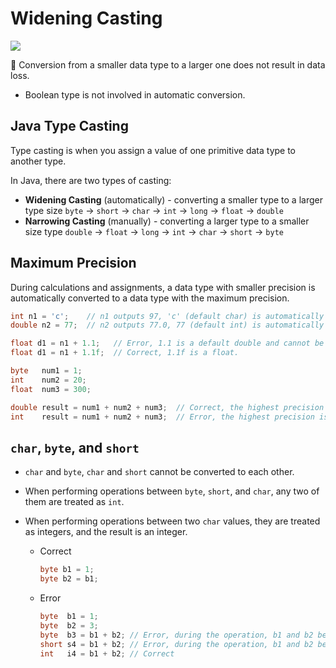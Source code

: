 # Widening Casting

![](/image/conversion.png)

📌 Conversion from a smaller data type to a larger one does not result in data loss.

- Boolean type is not involved in automatic conversion.



## Java Type Casting

Type casting is when you assign a value of one primitive data type to another type.

In Java, there are two types of casting:

- **Widening Casting** (automatically) - converting a smaller type to a larger type size
  `byte` -> `short` -> `char` -> `int` -> `long` -> `float` -> `double`
- **Narrowing Casting** (manually) - converting a larger type to a smaller size type
  `double` -> `float` -> `long` -> `int` -> `char` -> `short` -> `byte`



## Maximum Precision

During calculations and assignments, a data type with smaller precision is automatically converted to a data type with the maximum precision.

```java
int n1 = 'c';    // n1 outputs 97, 'c' (default char) is automatically converted to int.
double n2 = 77;  // n2 outputs 77.0, 77 (default int) is automatically converted to double.
```

```java
float d1 = n1 + 1.1;   // Error, 1.1 is a default double and cannot be converted to a smaller precision float.
float d1 = n1 + 1.1f;  // Correct, 1.1f is a float.
```

```java
byte   num1 = 1;
int    num2 = 20;
float  num3 = 300;

double result = num1 + num2 + num3;  // Correct, the highest precision is float and can be converted to double.
int    result = num1 + num2 + num3;  // Error, the highest precision is float, and int precision is not sufficient.
```



## `char`, `byte`, and `short`

- `char` and `byte`, `char` and `short` cannot be converted to each other.
- When performing operations between `byte`, `short`, and `char`, any two of them are treated as `int`.
- When performing operations between two `char` values, they are treated as integers, and the result is an integer.

    - Correct
    
        ```java
        byte b1 = 1;
        byte b2 = b1;
        ```
        
    - Error
    
        ```java
        byte  b1 = 1;
        byte  b2 = 3;
        byte  b3 = b1 + b2; // Error, during the operation, b1 and b2 become int, and int cannot be converted to byte.
        short s4 = b1 + b2; // Error, during the operation, b1 and b2 become int, and int cannot be converted to short.
        int   i4 = b1 + b2; // Correct
        ```